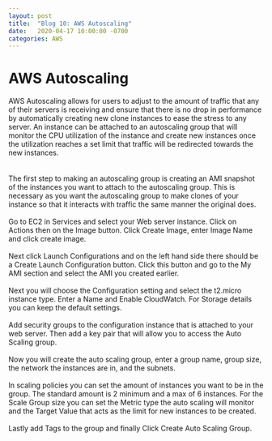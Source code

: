 ```yaml
---
layout: post
title:  "Blog 10: AWS Autoscaling"
date:   2020-04-17 10:00:00 -0700
categories: AWS
---
```


# AWS Autoscaling 


AWS Autoscaling allows for users to adjust to the amount of traffic that any of their servers is receiving and ensure that there is no drop in performance by automatically creating new clone instances to ease the stress to any server. An instance can be attached to an autoscaling group that will monitor the CPU utilization of the instance and create new instances once the utilization reaches a set limit that traffic will be redirected towards the new instances.   
<br>
<br>
The first step to making an autoscaling group is creating an AMI snapshot of the instances you want to attach to the autoscaling group. This is necessary as you want the autoscaling group to make clones of your instance so that it interacts with traffic the same manner the original does.
<br>
<br>
Go to EC2 in Services and select your Web server instance. Click on Actions then on the Image button. Click Create Image, enter Image Name and click create image. 
<br>
<br>
Next click Launch Configurations and on the left hand side there should be a Create Launch Configuration button. Click this button and go to the My AMI section and select the AMI you created earlier. 
<br>
<br>
Next you will choose the Configuration setting and select the t2.micro instance type. Enter a Name and Enable CloudWatch. For Storage details you can keep the default settings. 
<br>
<br>
Add security groups to the configuration instance that is attached to your web server. Then add a key pair that will allow you to access the Auto Scaling group. 
<br>
<br>
Now you will create the auto scaling group, enter a group name, group size, the network the instances are in, and the subnets. 
<br>
<br>
In scaling policies you can set the amount of instances you want to be in the group. The standard amount is 2 minimum and a max of 6 instances. For the Scale Group size you can set the Metric type the auto scaling will monitor and the Target Value that acts as the limit for new instances to be created. 
<br>
<br>
Lastly add Tags to the group and finally Click Create Auto Scaling Group.   

